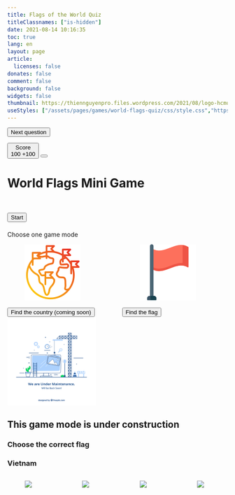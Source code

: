 ```yaml
---
title: Flags of the World Quiz
titleClassnames: ["is-hidden"]
date: 2021-08-14 10:16:35
toc: true
lang: en
layout: page
article:
  licenses: false
donates: false
comment: false
background: false
widgets: false
thumbnail: https://thiennguyenpro.files.wordpress.com/2021/08/logo-hcmus.png
useStyles: ["/assets/pages/games/world-flags-quiz/css/style.css","https://cdn.jsdelivr.net/gh/yesiamrocks/cssanimation.io@1.0.3/cssanimation.min.css","https://cdnjs.cloudflare.com/ajax/libs/animate.css/4.1.1/animate.min.css"]
---
```


<button onclick="flagModeGotoNextQuestion()">Next question</button>

<div id="game-screen" class="has-ribbon game_step_home">
  <div id="home-button" class="ribbon ribbon-custom-home-button">
    <button id="score-panel" onclick="backToHome(this)" class="button is-primary cssanimation blurInTop">
      <i class="fa-solid fa-award"></i>
      <span class="mx-3">Score</span>
      <div class="has-text-weight-semibold is-size-4">
        <span id="score">100</span>
        <span id="score-change" class="is-invisible">+100</span>
      </div>
    </button>
    <button onclick="backToHome(this)" class="button is-primary cssanimation blurInTop">
      <i class="fa-solid fa-house"></i>
    </button>
  </div>
  <h1 class="has-text-centered">
    <p class="cssanimation leFlyInRight sequence">World Flags Mini Game</p>
  </h2>
  <div id="welcome-screen" class="">
    <h1 class="has-text-centered">
      <div class="globe-container">
        <div class="cssanimation blurInLeft globe">
            <div class="globe-sphere"></div>
            <div class="globe-outer-shadow"></div>
            <div class="globe-worldmap">
                <div class="globe-worldmap-back"></div>
                <div class="globe-worldmap-front"></div>
            </div>
            <div class="globe-inner-shadow"></div>
        </div>
      </div>
    </h1>
    <h1 class="has-text-centered cssanimation fadeInBottom">
      <Button class="button is-success px-5" onclick="onClickStartButton(this)">Start</Button>
    </h1>
  </div>

  <div id="choose-game-modes-screen" class="cssanimation display-none">
    <div class="card cssanimation blurInLeft">
      <div class="card-content">
        <div class="content">
          Choose one game mode
        </div>
      </div>
    </div>
    <div class="columns is-flex is-desktop mt-5">
      <div class="column is-half-mobile">
        <div class="card game-mode-option cssanimation blurInTop display-none">
          <div class="card-content center-image margin-0-auto">
            <figure class="image is-64x64">
              <img src="/assets/pages/games/world-flags-quiz/img/countries_128.png">
            </figure>
          </div>
          <footer class="card-footer">
            <button class="is-size-5 is-primary button is-large is-fullwidth" onclick="//chooseGameMode('country', this)">Find the country <span class="ml-2">(coming soon)</span></button>
          </footer>
        </div>
      </div>
      <div class="column is-half-mobile">
        <div class="card game-mode-option cssanimation blurInTop display-none">
          <div class="card-content center-image margin-0-auto">
            <figure class="image is-64x64">
              <img class="not-gallery-item" src="/assets/pages/games/world-flags-quiz/img/flag_128.png">
            </figure>
          </div>
          <footer class="card-footer">
            <button class="is-size-5 is-primary button is-large is-fullwidth" onclick="chooseGameMode('flag', this)">Find the flag</button>
          </footer>
        </div>
      </div>
    </div>
  </div>

  <div id="game-play">
    <div id="game-mode-country" class="cssanimation blurInBottom display-none has-text-centered">
      <img src="/assets/pages/games/world-flags-quiz/img/219347-P0VB16-493.jpg" width="40%">
      <h2 class="has-text-centered mt-5 has-text-danger">This game mode is under construction</h2>
    </div>
    <div id="game-mode-flag" class="cssanimation display-none">
      <!-- START FLAG QUESTION -->
      <div id="flag-question" class="cssanimation blurInBottom mt-5">
        <h3 class="has-text-centered" class="mt-5">
          <span id="flag-question-text">Choose the correct flag</span>
        </h3>
        <h3 class="has-text-centered mt-2">
          <span id="flag-question-country-name" onclick="congrats(this)" class="has-text-success is-size-4 has-text-weight-semibold">Vietnam</span>
        </h3>
      </div>
      <!-- END FLAG QUESTION -->
      <!--  -->
      <!-- START FLAG MULTIPLE CHOICES  -->
      <div id="flag-multiple-choices" class="mt-5">
        <div class="columns is-flex is-flex-wrap-wrap">
          <!-- START OPTION 1 -->
          <div class="column is-half-mobile">
            <div onmouseenter="playSound(sounds.mouseHover)" class="card is-warning game-mode-flag-option cssanimation blurInTop" onclick="onPlayerSelectAnswerInFlagMode(this)">
              <div class="card-content center-image margin-0-auto flag-mode-option-item-wrapper">
                <figure class="image">
                  <img src="https://flagcdn.com/128x96/ua.webp" class="flag-mode-option-items not-gallery-item img-reset-brightness">
                </figure>
              </div>
            </div>
          </div>
          <!-- END OPTION 1 -->
          <!-- START OPTION 2 -->
          <div class="column is-half-mobile">
            <div onmouseenter="playSound(sounds.mouseHover)" class="card is-warning game-mode-flag-option cssanimation blurInTop" onclick="onPlayerSelectAnswerInFlagMode(this)">
              <div class="card-content center-image margin-0-auto flag-mode-option-item-wrapper">
                <figure class="image">
                  <img src="https://flagcdn.com/128x96/vn.webp" class="flag-mode-option-items not-gallery-item img-reset-brightness">
                </figure>
              </div>
            </div>
          </div>
          <!-- END OPTION 2 -->
          <!-- START OPTION 3 -->
          <div class="column is-half-mobile">
            <div onmouseenter="playSound(sounds.mouseHover)" class="card is-warning game-mode-flag-option cssanimation blurInTop" onclick="onPlayerSelectAnswerInFlagMode(this)">
              <div class="card-content center-image margin-0-auto flag-mode-option-item-wrapper">
                <figure class="image">
                  <img src="https://flagcdn.com/128x96/us.webp" class="flag-mode-option-items not-gallery-item img-reset-brightness">
                </figure>
              </div>
            </div>
          </div>
          <!-- END OPTION 3 -->
          <!-- START OPTION 4 -->
          <div class="column is-half-mobile">
            <div onmouseenter="playSound(sounds.mouseHover)" class="card is-warning game-mode-flag-option cssanimation blurInTop" onclick="onPlayerSelectAnswerInFlagMode(this)">
              <div class="card-content center-image margin-0-auto flag-mode-option-item-wrapper">
                <figure class="image">
                  <img src="https://flagcdn.com/128x96/ru.webp" class="flag-mode-option-items not-gallery-item img-reset-brightness">
                </figure>
              </div>
            </div>
          </div>
          <!-- END OPTION 4 -->
        </div>
      </div>
      <!-- END FLAG MULTIPLE CHOICES  -->
    </div>
  </div>
</div>

<script src="https://cdnjs.cloudflare.com/ajax/libs/gsap/1.19.1/TweenMax.min.js"></script>
<script type="text/javascript" src="https://cdn.jsdelivr.net/gh/yesiamrocks/cssanimation.io@1.0.3/letteranimation.min.js"></script>

<script src="/assets/pages/games/world-flags-quiz/js/script.js"></script>
<script src="/assets/pages/games/world-flags-quiz/js/confetti-effect.js"></script>
<script src="https://cdn.jsdelivr.net/npm/party-js@latest/bundle/party.min.js"></script>
